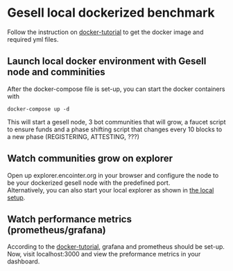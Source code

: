 # Gesell local dockerized benchmark
Follow the instruction on [docker-tutorial](https://hub.docker.com/r/nomelc/encointer-notee) to get the docker image and required yml files.
## Launch local docker environment with Gesell node and comminities
After the docker-compose file is set-up, you can start the docker containers with 
```console
docker-compose up -d
```
This will start a gesell node, 3 bot communities that will grow, a faucet script to ensure funds and a phase shifting script that changes every 10 blocks to a new phase (REGISTERING, ATTESTING, ???)
## Watch communities grow on explorer
Open up explorer.encointer.org in your browser and configure the node to be your dockerized gesell node with the predefined port. <br>
Alternatively, you can also start your local explorer as shown in [the local setup](./Gesell-local-setup-(non-docker).md).
## Watch performance metrics (prometheus/grafana)
According to the [docker-tutorial](https://hub.docker.com/r/nomelc/encointer-notee), grafana and prometheus should be set-up. 
Now, visit localhost:3000 and view the preformance metrics in your dashboard.
